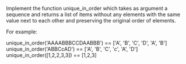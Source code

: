 Implement the function unique_in_order which takes as argument a sequence and returns a list of items without any elements with the same value next to each other and preserving the original order of elements.

For example:

unique_in_order('AAAABBBCCDAABBB') == ['A', 'B', 'C', 'D', 'A', 'B']
unique_in_order('ABBCcAD') == ['A', 'B', 'C', 'c', 'A', 'D']
unique_in_order([1,2,2,3,3]) == [1,2,3]
